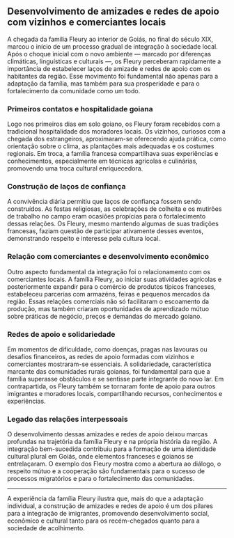 ## Desenvolvimento de amizades e redes de apoio com vizinhos e comerciantes locais

A chegada da família Fleury ao interior de Goiás, no final do século XIX, marcou o início de um processo gradual de integração à sociedade local. Após o choque inicial com o novo ambiente — marcado por diferenças climáticas, linguísticas e culturais —, os Fleury perceberam rapidamente a importância de estabelecer laços de amizade e redes de apoio com os habitantes da região. Esse movimento foi fundamental não apenas para a adaptação da família, mas também para sua prosperidade e para o fortalecimento da comunidade como um todo.

### Primeiros contatos e hospitalidade goiana

Logo nos primeiros dias em solo goiano, os Fleury foram recebidos com a tradicional hospitalidade dos moradores locais. Os vizinhos, curiosos com a chegada dos estrangeiros, aproximaram-se oferecendo ajuda prática, como orientação sobre o clima, as plantações mais adequadas e os costumes regionais. Em troca, a família francesa compartilhava suas experiências e conhecimentos, especialmente em técnicas agrícolas e culinárias, promovendo uma troca cultural enriquecedora.

### Construção de laços de confiança

A convivência diária permitiu que laços de confiança fossem sendo construídos. As festas religiosas, as celebrações de colheita e os mutirões de trabalho no campo eram ocasiões propícias para o fortalecimento dessas relações. Os Fleury, mesmo mantendo algumas de suas tradições francesas, faziam questão de participar ativamente desses eventos, demonstrando respeito e interesse pela cultura local.

### Relação com comerciantes e desenvolvimento econômico

Outro aspecto fundamental da integração foi o relacionamento com os comerciantes locais. A família Fleury, ao iniciar suas atividades agrícolas e posteriormente expandir para o comércio de produtos típicos franceses, estabeleceu parcerias com armazéns, feiras e pequenos mercados da região. Essas relações comerciais não só facilitaram o escoamento da produção, mas também criaram oportunidades de aprendizado mútuo sobre práticas de negócio, preços e demandas do mercado goiano.

### Redes de apoio e solidariedade

Em momentos de dificuldade, como doenças, pragas nas lavouras ou desafios financeiros, as redes de apoio formadas com vizinhos e comerciantes mostraram-se essenciais. A solidariedade, característica marcante das comunidades rurais goianas, foi fundamental para que a família superasse obstáculos e se sentisse parte integrante do novo lar. Em contrapartida, os Fleury também se tornaram fonte de apoio para outros imigrantes e moradores locais, compartilhando recursos, conhecimentos e experiências.

### Legado das relações interpessoais

O desenvolvimento dessas amizades e redes de apoio deixou marcas profundas na trajetória da família Fleury e na própria história da região. A integração bem-sucedida contribuiu para a formação de uma identidade cultural plural em Goiás, onde elementos franceses e goianos se entrelaçaram. O exemplo dos Fleury mostra como a abertura ao diálogo, o respeito mútuo e a cooperação são fundamentais para o sucesso de processos migratórios e para o fortalecimento das comunidades.

---

A experiência da família Fleury ilustra que, mais do que a adaptação individual, a construção de amizades e redes de apoio é um dos pilares para a integração de imigrantes, promovendo desenvolvimento social, econômico e cultural tanto para os recém-chegados quanto para a sociedade de acolhimento.